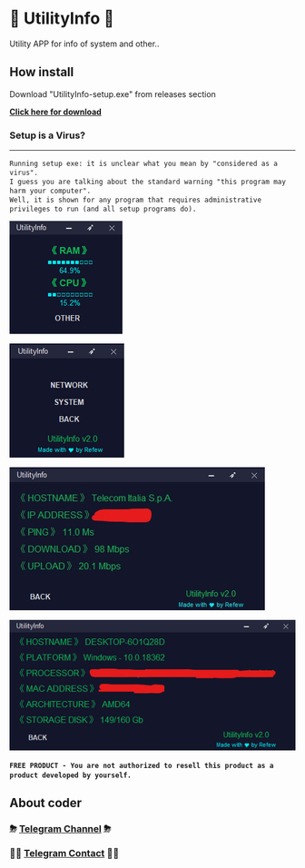 # 🔮 UtilityInfo 🔮
Utility APP for info of system and other..

## How install
Download "UtilityInfo-setup.exe" from releases section

**[Click here for download](https://github.com/RefewDev/UtilityInfo/releases/download/v1.0/UtilityInfo-setup.exe)**

### Setup is a Virus?
------
    Running setup exe: it is unclear what you mean by "considered as a virus".
    I guess you are talking about the standard warning "this program may harm your computer".
    Well, it is shown for any program that requires administrative privileges to run (and all setup programs do). 
    

![pic](https://github.com/RefewDev/UtilityInfo/blob/master/utinfo.png)


![picx](https://github.com/RefewDev/UtilityInfo/blob/master/home.png)


![pic2](https://github.com/RefewDev/UtilityInfo/blob/master/network.jpg)


![pic3](https://github.com/RefewDev/UtilityInfo/blob/master/system2.png)

**`FREE PRODUCT - You are not authorized to resell this product as a product developed by yourself.`**

## About coder
### ⛈ [Telegram Channel](https://t.me/RefewDevOfficial) ⛈
### 👨‍💻 [Telegram Contact](https://t.me/Refew) 👨‍💻
